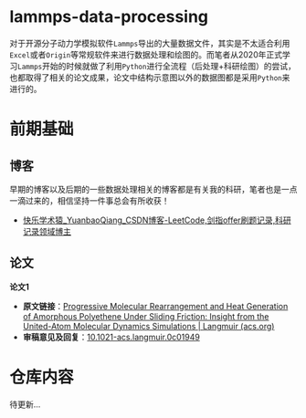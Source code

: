 # lammps-data-processing

对于开源分子动力学模拟软件`Lammps`导出的大量数据文件，其实是不太适合利用`Excel`或者`Origin`等常规软件来进行数据处理和绘图的。而笔者从2020年正式学习`Lammps`开始的时候就做了利用`Python`进行全流程（后处理+科研绘图）的尝试，也都取得了相关的论文成果，论文中结构示意图以外的数据图都是采用`Python`来进行的。

# 前期基础

## 博客

早期的博客以及后期的一些数据处理相关的博客都是有关我的科研，笔者也是一点一滴过来的，相信坚持一件事总会有所收获！

+ [快乐学术猿_YuanbaoQiang_CSDN博客-LeetCode,剑指offer刷题记录,科研记录领域博主](https://blog.csdn.net/qyb19970829)

## 论文

**论文1**

+ **原文链接**：[Progressive Molecular Rearrangement and Heat Generation of Amorphous Polyethene Under Sliding Friction: Insight from the United-Atom Molecular Dynamics Simulations | Langmuir (acs.org)](https://pubs.acs.org/doi/10.1021/acs.langmuir.0c01949)
+ **审稿意见及回复**：[10.1021-acs.langmuir.0c01949](https://github.com/YuanbaoQiang/10.1021-acs.langmuir.0c01949)

# 仓库内容

待更新...